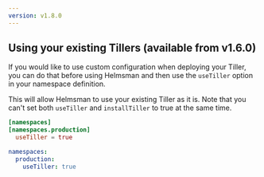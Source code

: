 ```yaml
---
version: v1.8.0
---
```


## Using your existing Tillers (available from v1.6.0)

If you would like to use custom configuration when deploying your Tiller, you can do that before using Helmsman and then use the `useTiller` option in your namespace definition.

This will allow Helmsman to use your existing Tiller as it is. Note that you can't set both `useTiller` and `installTiller` to true at the same time.

```toml
[namespaces]
[namespaces.production]
  useTiller = true
```

```yaml
namespaces:
  production:
    useTiller: true
```